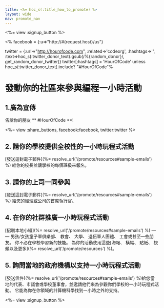 ```yaml
---
title: <%= hoc_s(:title_how_to_promote) %>
layout: wide
nav: promote_nav
---
```

<%= view :signup_button %>

<% facebook = {:u=>"http://#{request.host}/us"}

twitter = {:url=>"http://hourofcode.com", :related=>'codeorg', :hashtags=>'', :text=>hoc_s(:twitter_donor_text).gsub(/%{random_donor}/, get_random_donor_twitter)} twitter[:hashtags] = 'HourOfCode' unless hoc_s(:twitter_donor_text).include? "#HourOfCode"%

# 發動你的社區來參與編程一小時活動

## 1.廣為宣傳

告訴你的朋友 ** #HourOfCode **!

<%= view :share_buttons, facebook:facebook, twitter:twitter %>

## 2. 請你的學校提供全校性的一小時玩程式活動

[發送這封電子郵件](%= resolve_url('/promote/resources#sample-emails') %) 給你的校長並讓學校的每個班級來報名。

## 3. 請你的上司一同參與

[發送這封電子郵件](%= resolve_url('/promote/resources#sample-emails') %) 給您的經理或公司的首席執行官。

## 4. 在你的社群推廣一小時玩程式活動

[招聘本地小組](%= resolve_url('/promote/resources#sample-emails') %) — — 男孩/女孩童子軍俱樂部、 教會、 大學、 退伍軍人團體、 工會或甚至一些朋友。 你不必在學校學習新的技能。 為你的活動使用這些[海報、 橫幅、 貼紙、 視頻以及更多](%= resolve_url('/promote/resources') %)。

## 5. 詢問當地的政府機構以支持一小時玩程式活動

[發送信件](%= resolve_url('/promote/resources#sample-emails') %)給您當地的代表、市議會或學校董事會，並邀請他們來為參觀你們學校的一小時玩程式活動。 它能為你在你領域的計算機科學找到一小時之外的支持。

<%= view :signup_button %>